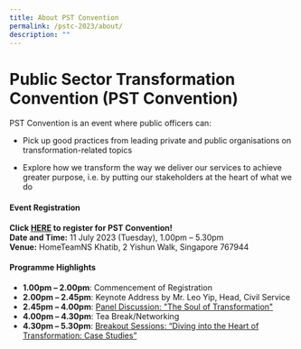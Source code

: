 ```yaml
---
title: About PST Convention
permalink: /pstc-2023/about/
description: ""
---
```

# Public Sector Transformation Convention (PST Convention)

PST Convention is an event where public officers can:
* Pick up good practices from leading private and public organisations on transformation-related topics

* Explore how we transform the way we deliver our services to achieve greater purpose, i.e. by putting our stakeholders at the heart of what we do

#### Event Registration
**Click&nbsp;[HERE](https://www.gevme.com/public-service-week-2023-43276652)&nbsp;to register for PST Convention!**<br>
**Date and Time:**&nbsp;11 July 2023 (Tuesday), 1.00pm – 5.30pm<br>
**Venue:**&nbsp;HomeTeamNS Khatib, 2 Yishun Walk, Singapore 767944

#### Programme Highlights
*   **1.00pm – 2.00pm**: Commencement of Registration
*   **2.00pm – 2.45pm**: Keynote Address by Mr. Leo Yip, Head, Civil Service
*   **2.45pm – 4.00pm**: [Panel Discussion: "The Soul of Transformation"](https://www.publicserviceweek.gov.sg/pstc-2023/paneldiscussion/)
*   **4.00pm – 4.30pm**: Tea Break/Networking
*   **4.30pm – 5.30pm**: [Breakout Sessions: “Diving into the Heart of Transformation: Case Studies”](https://www.publicserviceweek.gov.sg/pstc-2023/breakoutsessions/)